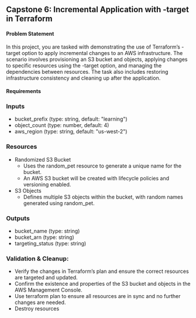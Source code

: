 ## Capstone 6: Incremental Application with -target in Terraform

#### Problem Statement

In this project, you are tasked with demonstrating the use of Terraform’s -target option to apply incremental changes to an AWS infrastructure. 
The scenario involves provisioning an S3 bucket and objects, applying changes to specific resources using the -target option, and managing the dependencies between resources. 
The task also includes restoring infrastructure consistency and cleaning up after the application.

#### Requirements

### Inputs
* bucket_prefix (type: string, default: "learning")
* object_count (type: number, default: 4)
* aws_region (type: string, default: "us-west-2")

### Resources
* Randomized S3 Bucket
    * Uses the random_pet resource to generate a unique name for the bucket.
    * An AWS S3 bucket will be created with lifecycle policies and versioning enabled.
* S3 Objects
    * Defines multiple S3 objects within the bucket, with random names generated using random_pet.
      
### Outputs
* bucket_name (type: string)
* bucket_arn (type: string)
* targeting_status (type: string)

### Validation & Cleanup:
* Verify the changes in Terraform’s plan and ensure the correct resources are targeted and updated.
* Confirm the existence and properties of the S3 bucket and objects in the AWS Management Console.
* Use terraform plan to ensure all resources are in sync and no further changes are needed.
* Destroy resources 

